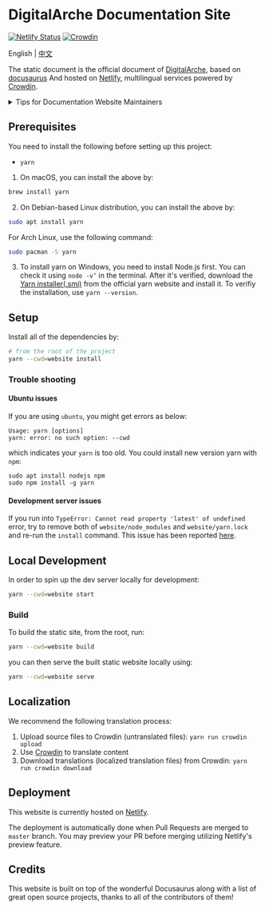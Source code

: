 # DigitalArche Documentation Site

[![Netlify Status](https://api.netlify.com/api/v1/badges/6efa698d-b180-4836-a596-09167462b860/deploy-status)](https://app.netlify.com/sites/digitalarche/deploys)
[![Crowdin](https://badges.crowdin.net/digitalarche/localized.svg)](https://crowdin.com/project/digitalarche)

[English]:./README.md

[中文]:./README-zh_CN.md

English | [中文]

The static document is the official document of [DigitalArche](https://digitalarche.com), based
on [docusaurus](https://docusaurus.io/)
And hosted on [Netlify](https://www.netlify.com), multilingual services powered by [Crowdin](https://crowdin.com).

<details>
  <summary>Tips for Documentation Website Maintainers</summary>

We follow the corresponding
[docusaurus guide](https://docusaurus.io/docs/i18n/crowdin#crowdin-tutorial) for the translation setup. Please refer to
the guide for technical details.

If you want to spin up the development server locally for a specific locale, add `--locale TARGET_LOCALE` after the
command. For example, in order to start the server for `zh-Hans`:

  ```bash
  yarn --cwd=website start --locale zh-Hans
  ```

To preview the translated website, you can use

  ```bash
  yarn --cwd=website run crowdin download
  ```

to download **approved** translations to your local disk, and run the `start` command listed above to preview the
website in your desired locale locally. Note you may need to set the corresponding environment variable
`CROWDIN_TOKEN` locally. It can be generated from the Crowdin settings page, if you have the right permission.

You need to periodically check/refactor the file structure on Crowdin for any source file refactor. Please see more
details [here](https://docusaurus.io/docs/i18n/crowdin#maintaining-your-site).
</details>

## Prerequisites

You need to install the following before setting up this project:

- `yarn`

1. On macOS, you can install the above by:

```bash
brew install yarn
```

2. On Debian-based Linux distribution, you can install the above by:

```bash
sudo apt install yarn
```

For Arch Linux, use the following command:

```bash
sudo pacman -S yarn
```

3. To install yarn on Windows, you need to install Node.js first. You can check it using `node -v‘` in the terminal.
   After it's verified, download the [Yarn installer(.smi)](https://classic.yarnpkg.com/en/docs/install#windows-stable)
   from the official yarn website and install it. To verifiy the installation, use `yarn --version`.

## Setup

Install all of the dependencies by:

```bash
# from the root of the project
yarn --cwd=website install
```

### Trouble shooting

#### Ubuntu issues

If you are using `ubuntu`, you might get errors as below:

```
Usage: yarn [options]
yarn: error: no such option: --cwd
```

which indicates your  `yarn` is too old. You could install new version yarn with `npm`:

```
sudo apt install nodejs npm
sudo npm install -g yarn
```

#### Development server issues

If you run into `TypeError: Cannot read property 'latest' of undefined` error, try to remove both
of `website/node_modules` and `website/yarn.lock` and re-run the
`install` command. This issue has been reported [here](https://github.com/facebook/docusaurus/issues/5106).

## Local Development

In order to spin up the dev server locally for development:

```bash
yarn --cwd=website start
```

### Build

To build the static site, from the root, run:

```bash
yarn --cwd=website build
```

you can then serve the built static website locally using:

```bash
yarn --cwd=website serve
```

## Localization

We recommend the following translation process:

1. Upload source files to Crowdin (untranslated files): ```yarn run crowdin upload```
2. Use [Crowdin](https://crowdin.com/project/digitalarche) to translate content
3. Download translations (localized translation files) from Crowdin: ```yarn run crowdin download```

## Deployment

This website is currently hosted on [Netlify](netlify.com).

The deployment is automatically done when Pull Requests are merged to `master` branch. You may preview your PR before
merging utilizing Netlify's preview feature.

## Credits

This website is built on top of the wonderful Docusaurus along with a list of great open source projects, thanks to all
of the contributors of them!
